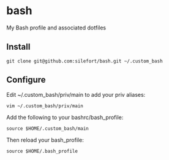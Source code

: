 # bash
My Bash profile and associated dotfiles

## Install
    git clone git@github.com:silefort/bash.git ~/.custom_bash

## Configure

Edit ~/.custom_bash/priv/main to add your priv aliases:

    vim ~/.custom_bash/priv/main

Add the following to your bashrc/bash_profile:

    source $HOME/.custom_bash/main

Then reload your bash_profile:

    source $HOME/.bash_profile
